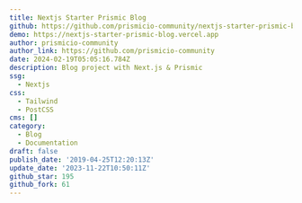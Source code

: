 ```yaml
---
title: Nextjs Starter Prismic Blog
github: https://github.com/prismicio-community/nextjs-starter-prismic-blog
demo: https://nextjs-starter-prismic-blog.vercel.app
author: prismicio-community
author_link: https://github.com/prismicio-community
date: 2024-02-19T05:05:16.784Z
description: Blog project with Next.js & Prismic
ssg:
  - Nextjs
css:
  - Tailwind
  - PostCSS
cms: []
category:
  - Blog
  - Documentation
draft: false
publish_date: '2019-04-25T12:20:13Z'
update_date: '2023-11-22T10:50:11Z'
github_star: 195
github_fork: 61
---
```

